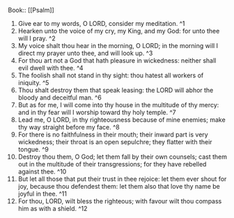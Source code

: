  Book:: [[Psalm]]
 1. Give ear to my words, O LORD, consider my meditation. ^1
 2. Hearken unto the voice of my cry, my King, and my God: for unto thee will I pray. ^2
 3. My voice shalt thou hear in the morning, O LORD; in the morning will I direct my prayer unto thee, and will look up. ^3
 4. For thou art not a God that hath pleasure in wickedness: neither shall evil dwell with thee. ^4
 5. The foolish shall not stand in thy sight: thou hatest all workers of iniquity. ^5
 6. Thou shalt destroy them that speak leasing: the LORD will abhor the bloody and deceitful man. ^6
 7. But as for me, I will come into thy house in the multitude of thy mercy: and in thy fear will I worship toward thy holy temple. ^7
 8. Lead me, O LORD, in thy righteousness because of mine enemies; make thy way straight before my face. ^8
 9. For there is no faithfulness in their mouth; their inward part is very wickedness; their throat is an open sepulchre; they flatter with their tongue. ^9
 10. Destroy thou them, O God; let them fall by their own counsels; cast them out in the multitude of their transgressions; for they have rebelled against thee. ^10
 11. But let all those that put their trust in thee rejoice: let them ever shout for joy, because thou defendest them: let them also that love thy name be joyful in thee. ^11
 12. For thou, LORD, wilt bless the righteous; with favour wilt thou compass him as with a shield. ^12
